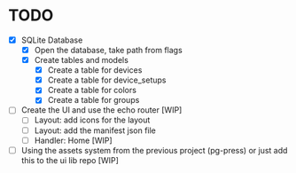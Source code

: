 # TODO

- [x] SQLite Database
  - [x] Open the database, take path from flags
  - [x] Create tables and models
    - [x] Create a table for devices
    - [x] Create a table for device_setups
    - [x] Create a table for colors
    - [x] Create a table for groups

- [ ] Create the UI and use the echo router [WIP]
  - [ ] Layout: add icons for the layout
  - [ ] Layout: add the manifest json file
  - [ ] Handler: Home [WIP]
- [ ] Using the assets system from the previous project (pg-press) or just add this to the ui lib repo [WIP]
